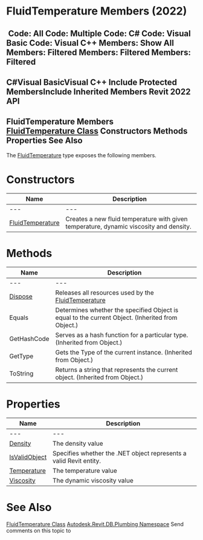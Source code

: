 # FluidTemperature Members (2022)

﻿
 Code: All Code: Multiple Code: C# Code: Visual Basic Code: Visual C++  Members: Show All Members: Filtered Members: Filtered Members: Filtered   
---  
C#Visual BasicVisual C++
Include Protected MembersInclude Inherited Members
Revit 2022 API  
---  
FluidTemperature Members  
[FluidTemperature Class](e0405486-d484-48cb-716f-5c9ebe6dfcaa.md "FluidTemperature Class") Constructors Methods Properties See Also  
---  
The [FluidTemperature](e0405486-d484-48cb-716f-5c9ebe6dfcaa.md "FluidTemperature Class") type exposes the following members.
# Constructors
| Name | Description |
| --- | --- |
| --- | --- | --- |
| [FluidTemperature](66202070-f336-1db6-4bfb-7ae8577a0651.md "FluidTemperature Constructor") | Creates a new fluid temperature with given temperature, dynamic viscosity and density. |

# Methods
| Name | Description |
| --- | --- |
| --- | --- | --- |
| [Dispose](34ba41ac-dd3f-21f9-5f60-2ebb88f3b48b.md "Dispose Method") | Releases all resources used by the [FluidTemperature](e0405486-d484-48cb-716f-5c9ebe6dfcaa.md "FluidTemperature Class") |
| Equals | Determines whether the specified Object is equal to the current Object. (Inherited from Object.) |
| GetHashCode | Serves as a hash function for a particular type.  (Inherited from Object.) |
| GetType | Gets the Type of the current instance. (Inherited from Object.) |
| ToString | Returns a string that represents the current object. (Inherited from Object.) |

# Properties
| Name | Description |
| --- | --- |
| --- | --- | --- |
| [Density](d16c9a64-6392-6183-f397-80e004955040.md "Density Property") | The density value |
| [IsValidObject](1909ea5a-de47-3b6f-4565-e24e07c48d20.md "IsValidObject Property") | Specifies whether the .NET object represents a valid Revit entity. |
| [Temperature](6de062d0-e370-b202-7d23-b7ba7ce5a59d.md "Temperature Property") | The temperature value |
| [Viscosity](fee182d4-5e5e-0b27-58da-5e2ce2b986fb.md "Viscosity Property") | The dynamic viscosity value |

# See Also
[FluidTemperature Class](e0405486-d484-48cb-716f-5c9ebe6dfcaa.md "FluidTemperature Class")
[Autodesk.Revit.DB.Plumbing Namespace](cc553597-37c2-fcd9-6025-d904c129c80a.md "Autodesk.Revit.DB.Plumbing Namespace")
Send comments on this topic to 